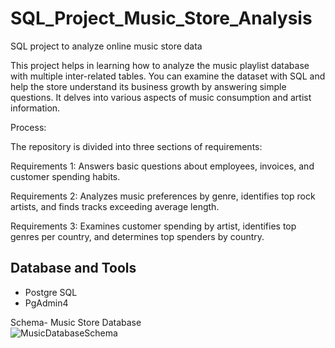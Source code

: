 # SQL_Project_Music_Store_Analysis
SQL project to analyze online music store data

This project helps in learning how to analyze the music playlist database with multiple inter-related tables. You can examine the dataset with SQL and help the store understand its business growth by answering simple questions. It delves into various aspects of music consumption and artist information.

Process:

The repository is divided into three sections of requirements:

Requirements 1: Answers basic questions about employees, invoices, and customer spending habits.

Requirements 2: Analyzes music preferences by genre, identifies top rock artists, and finds tracks exceeding average length.

Requirements 3: Examines customer spending by artist, identifies top genres per country, and determines top spenders by country.

## Database and Tools
* Postgre SQL
* PgAdmin4

Schema- Music Store Database  
![MusicDatabaseSchema](https://user-images.githubusercontent.com/112153548/213707717-bfc9f479-52d9-407b-99e1-e94db7ae10a3.png)

